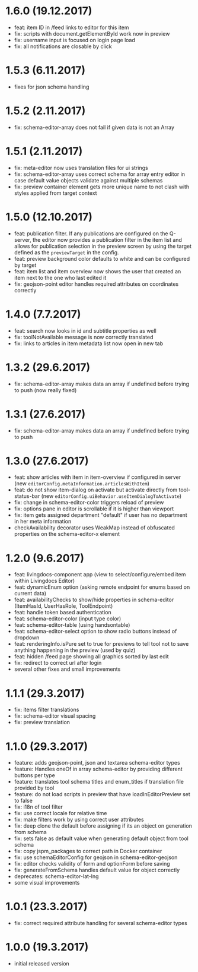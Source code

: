 # 1.6.0 (19.12.2017)
- feat: item ID in /feed links to editor for this item
- fix: scripts with document.getElementById work now in preview
- fix: username input is focused on login page load
- fix: all notifications are closable by click

# 1.5.3 (6.11.2017)
- fixes for json schema handling

# 1.5.2 (2.11.2017)
- fix: schema-editor-array does not fail if given data is not an Array

# 1.5.1 (2.11.2017)
- fix: meta-editor now uses translation files for ui strings
- fix: schema-editor-array uses correct schema for array entry editor in case default value objects validate against multiple schemas
- fix: preview container element gets more unique name to not clash with styles applied from target context

# 1.5.0 (12.10.2017)
- feat: publication filter. If any publications are configured on the Q-server, the editor now provides a publication filter in the item list and allows for publication selection in the preview screen by using the target defined as the `previewTarget` in the config.
- feat: preview background color defaults to white and can be configured by target
- feat: item list and item overview now shows the user that created an item next to the one who last edited it
- fix: geojson-point editor handles required attributes on coordinates correctly

# 1.4.0 (7.7.2017)
- feat: search now looks in id and subtitle properties as well
- fix: toolNotAvailable message is now correctly translated
- fix: links to articles in item metadata list now open in new tab

# 1.3.2 (29.6.2017)
- fix: schema-editor-array makes data an array if undefined before trying to push (now really fixed)

# 1.3.1 (27.6.2017)
- fix: schema-editor-array makes data an array if undefined before trying to push

# 1.3.0 (27.6.2017)
- feat: show articles with item in item-overview if configured in server (new `editorConfig.metaInformation.articlesWithItem`)
- feat: do not show item-dialog on activate but activate directly from tool-status-bar (new `editorConfig.uiBehavior.useItemDialogToActivate`)
- fix: change in schema-editor-color triggers reload of preview
- fix: options pane in editor is scrollable if it is higher than viewport
- fix: item gets assigned department "default" if user has no department in her meta information
- checkAvailability decorator uses WeakMap instead of obfuscated properties on the schema-editor-x element

# 1.2.0 (9.6.2017)
- feat: livingdocs-component app (view to select/configure/embed item within Livingdocs Editor)
- feat: dynamicEnum option (asking remote endpoint for enums based on current data)
- feat: availabilityChecks to show/hide properties in schema-editor (ItemHasId, UserHasRole, ToolEndpoint)
- feat: handle token based authentication
- feat: schema-editor-color (input type color)
- feat: schema-editor-table (using handsontable)
- feat: schema-editor-select option to show radio buttons instead of dropdown
- feat: renderingInfo.isPure set to true for previews to tell tool not to save anything happening in the preview (used by quiz)
- feat: hidden /feed page showing all graphics sorted by last edit
- fix: redirect to correct url after login
- several other fixes and small improvements

# 1.1.1 (29.3.2017)
- fix: items filter translations
- fix: schema-editor visual spacing
- fix: preview translation

# 1.1.0 (29.3.2017)
- feature: adds geojson-point, json and textarea schema-editor types
- feature: Handles oneOf in array schema-editor by providing different buttons per type
- feature: translates tool schema titles and enum_titles if translation file provided by tool
- feature: do not load scripts in preview that have loadInEditorPreview set to false
- fix: i18n of tool filter
- fix: use correct locale for relative time
- fix: make filters work by using correct user attributes
- fix: deep clone the default before assigning if its an object on generation from schema
- fix: sets false as default value when generating default object from tool schema
- fix: copy jspm_packages to correct path in Docker container
- fix: use schemaEditorConfig for geojson in schema-editor-geojson
- fix: editor checks validity of form and optionForm before saving
- fix: generateFromSchema handles default value for object correctly
- deprecates: schema-editor-lat-lng
- some visual improvements

# 1.0.1 (23.3.2017)
- fix: correct required attribute handling for several schema-editor types

# 1.0.0 (19.3.2017)
- initial released version

